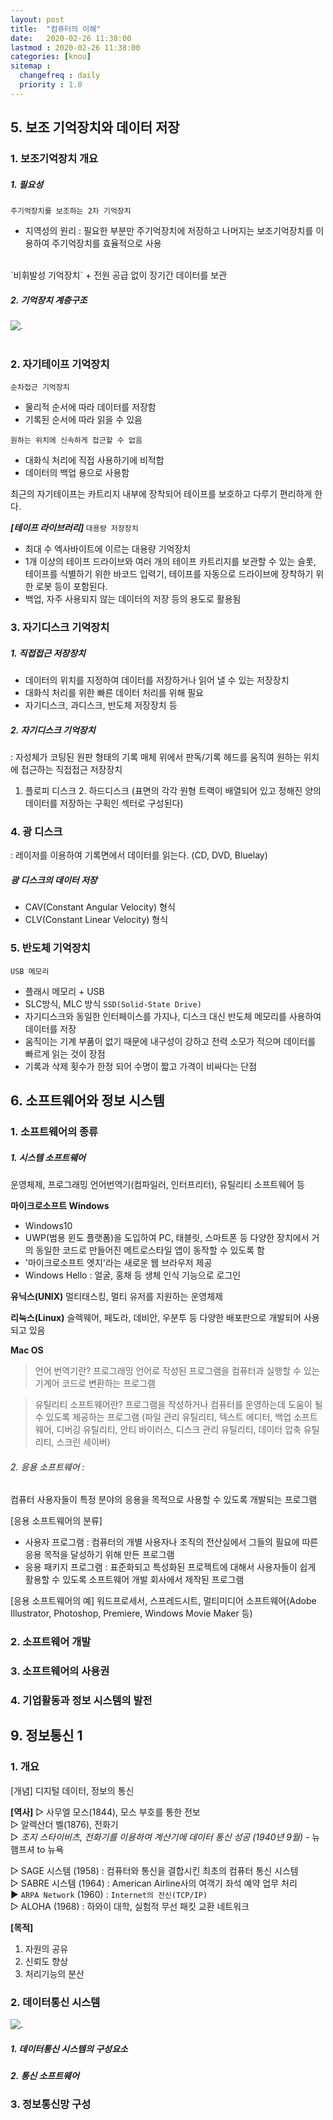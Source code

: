 ```yaml
---
layout: post
title:  "컴퓨터의 이해"
date:   2020-02-26 11:38:00 
lastmod : 2020-02-26 11:38:00
categories: [knou]
sitemap :
  changefreq : daily
  priority : 1.0
---
```


## 5. 보조 기억장치와 데이터 저장


### 1. 보조기억장치 개요
##### 1. 필요성
`주기억장치를 보조하는 2차 기억장치`
+ 지역성의 원리 : 필요한 부분만 주기억장치에 저장하고 나머지는 보조기억장치를 이용하여 주기억장치를 효율적으로 사용
<br>
`비휘발성 기억장치`
+ 전원 공급 없이 장기간 데이터를 보관

##### 2. 기억장치 계층구조
![.](https://encrypted-tbn0.gstatic.com/images?q=tbn:ANd9GcSpvnjfiUt4dEWhCRmH1rF626ylkvyOWAJIojCkB6UaioXjIWzaaw&s)
<br><br>


### 2. 자기테이프 기억장치
`순차접근 기억장치`
+ 물리적 순서에 따라 데이터를 저장함
+ 기록된 순서에 따라 읽을 수 있음

`원하는 위치에 신속하게 접근할 수 없음`
+ 대화식 처리에 직접 사용하기에 비적합
+ 데이터의 백업 용으로 사용함

최근의 자기테이프는 카트리지 내부에 장착되어 테이프를 보호하고 다루기 편리하게 한다.

_**[테이프 라이브러리]**_
`대용량 저장장치`
+ 최대 수 엑사바이트에 이르는 대용량 기억장치
+ 1개 이상의 테이프 드라이브와 여러 개의 테이프 카트리지를 보관할 수 있는 슬롯, 테이프를 식별하기 위한 바코드 입력기, 테이프를 자동으로 드라이브에 장착하기 위한 로봇 등이 포함된다.
+ 백업, 자주 사용되지 않는 데이터의 저장 등의 용도로 활용됨


### 3. 자기디스크 기억장치

##### 1. 직접접근 저장장치
+ 데이터의 위치를 지정하여 데이터를 저장하거나 읽어 낼 수 있는 저장장치
+ 대화식 처리를 위한 빠른 데이터 처리를 위해 필요
+ 자기디스크, 과디스크, 반도체 저장장치 등

##### 2. 자기디스크 기억장치
: 자성체가 코팅된 원판 형태의 기록 매체 위에서 판독/기록 헤드를 움직여 원하는 위치에 접근하는 직접접근 저장장치

1. 플로피 디스크 2. 하드디스크 (표면의 각각 원형 트랙이 배열되어 있고 정해진 양의 데이터를 저장하는 구획인 섹터로 구성된다)


### 4. 광 디스크
: 레이저를 이용하여 기록면에서 데이터를 읽는다. (CD, DVD, Bluelay)

##### 광 디스크의 데이터 저장
+ CAV(Constant Angular Velocity) 형식
+ CLV(Constant Linear Velocity) 형식


### 5. 반도체 기억장치
`USB 메모리`
+ 플래시 메모리 + USB
+ SLC방식, MLC 방식
`SSD(Solid-State Drive)`
+ 자기디스크와 동일한 인터페이스를 가지나, 디스크 대신 반도체 메모리를 사용하여 데이터를 저장
+ 움직이는 기계 부품이 없기 때문에 내구성이 강하고 전력 소모가 적으며 데이터를 빠르게 읽는 것이 장점
+ 기록과 삭제 횟수가 한정 되어 수명이 짧고 가격이 비싸다는 단점


<div class="divider"></div>


## 6. 소프트웨어와 정보 시스템

### 1. 소프트웨어의 종류

##### 1. 시스템 소프트웨어
운영체제, 프로그래밍 언어번역기(컴파일러, 인터프리터), 유틸리티 소프트웨어 등

**마이크로소프트 Windows**
- Windows10
- UWP(범용 윈도 플랫폼)을 도입하여 PC, 태블릿, 스마트폰 등 다양한 장치에서 거의 동일한 코드로 만들어진 메트로스타일 앱이 동작할 수 있도록 함
- '마이크로소프트 엣지'라는 새로운 웹 브라우저 제공
- Windows Hello : 얼굴, 홍채 등 생체 인식 기능으로 로그인

**유닉스(UNIX)**
멀티태스킹, 멀티 유저를 지원하는 운영체제

**리눅스(Linux)**
슬렉웨어, 페도라, 데비안, 우분투 등 다양한 배포판으로 개발되어 사용되고 있음

**Mac OS**

> 언어 번역기란?
프로그래밍 언어로 작성된 프로그램을 컴퓨터과 실행할 수 있는 기계어 코드로 변환하는 프로그램

> 유틸리티 소프트웨어란?
프로그램을 작성하거나 컴퓨터를 운영하는데 도움이 될 수 있도록 제공하는 프로그램
(파일 관리 유틸리티, 텍스트 에디터, 백업 소프트웨어, 디버깅 유틸리티, 안티 바이러스, 디스크 관리 유틸리티, 데이터 압축 유틸리티, 스크린 세이버)

###### 2. 응용 소프트웨어 : 
컴퓨터 사용자들이 특정 분야의 응용을 목적으로 사용할 수 있도록 개발되는 프로그램

[응용 소프트웨어의 분류]
+ 사용자 프로그램 : 컴퓨터의 개별 사용자나 조직의 전산실에서 그들의 필요에 따른 응용 목적을 달성하기 위해 만든 프로그램
+ 응용 패키지 프로그램 : 표준화되고 특성화된 프로젝트에 대해서 사용자들이 쉽게 활용할 수 있도록 소프트웨어 개발 회사에서 제작된 프로그램

[응용 소프트웨어의 예]
워드프로세서, 스프레드시트, 멀티미디어 소프트웨어(Adobe Illustrator, Photoshop, Premiere, Windows Movie Maker 등)


### 2. 소프트웨어 개발
### 3. 소프트웨어의 사용권
### 4. 기업활동과 정보 시스템의 발전

<div class="divider"></div>

## 9. 정보통신 1

### 1. 개요
[개념]
디지털 데이터, 정보의 통신
<br>

**[역사]**
▷ 사무엘 모스(1844), 모스 부호를 통한 전보
<br>
▷ 알렉산더 벨(1876), 전화기
<br>
▷ *조지 스타이비츠, 전화기를 이용하여 계산기에 데이터 통신 성공 (1940년 9월)* - 뉴햄프셔 to 뉴욕
<br>

▷ SAGE 시스템 (1958) : 컴퓨터와 통신을 결합시킨 최초의 컴퓨터 통신 시스템
<br>
▷ SABRE 시스템 (1964) : American Airline사의 여객기 좌석 예약 업무 처리
<br>
▶ `ARPA Network` (1960) : `Internet의 전신(TCP/IP)`
<br>
▷ ALOHA (1968) : 하와이 대학, 실험적 무선 패킷 교환 네트워크

**[목적]**
1. 자원의 공유
2. 신뢰도 향상
3. 처리기능의 분산


### 2. 데이터통신 시스템

![.](https://lh3.googleusercontent.com/proxy/BRsppwqvz25wg1zblkanUOqyQIL_xduO6T_5S_KMOMD5tckrt2cYMawVK9uniH5qlPoexeXYy01uXYVYqIaN0oQuvXAdbiYv6UITTzt5I3z3pg)

##### 1. 데이터통신 시스템의 구성요소
##### 2. 통신 소프트웨어









### 3. 정보통신망 구성


